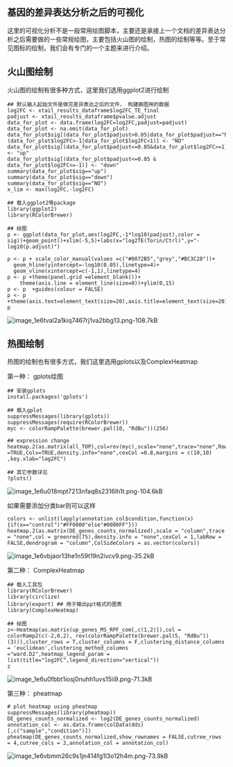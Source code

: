 ﻿## **基因的差异表达分析之后的可视化**
这里的可视化分析不是一般常用绘图脚本，主要还是承接上一个文档的差异表达分析之后需要做的一些常规绘图，主要包括火山图的绘制，热图的绘制等等。至于常见图标的绘制，我们会有专门的一个主题来进行介绍。

## **火山图绘制**
火山图的绘制有很多种方式，这里我们选用ggplot2进行绘制

```
## 默认输入起始文件是做完差异表达之后的文件， 构建画图用的数据
log2FC <- xtail_results_dataframe$log2FC_TE_final
padjust <- xtail_results_dataframe$pvalue.adjust
data_for_plot <- data.frame(log2FC=log2FC,padjust=padjust)
data_for_plot <- na.omit(data_for_plot)
data_for_plot$sig[(data_for_plot$padjust>0.05|data_for_plot$padjust=="NA")|(data_for_plot$log2FC>-1|data_for_plot$log2FC<1)] <- "NO"
data_for_plot$sig[(data_for_plot$padjust<=0.05&data_for_plot$log2FC>=1)] <- "up"
data_for_plot$sig[(data_for_plot$padjust<=0.05 & data_for_plot$log2FC<=-1)] <- "down"
summary(data_for_plot$sig=="up")
summary(data_for_plot$sig=="down")
summary(data_for_plot$sig=="NO")
x_lim <- max(log2FC,-log2FC)

## 载入ggplot2等package
library(ggplot2)
library(RColorBrewer)

## 绘图
p <- ggplot(data_for_plot,aes(log2FC,-1*log10(padjust),color = sig))+geom_point()+xlim(-5,5)+labs(x="log2TE(Torin/Ctrl)",y="-log10(p.adjust)")

p <- p + scale_color_manual(values =c("#0072B5","grey","#BC3C28"))+
  geom_hline(yintercept=-log10(0.05),linetype=4)+
  geom_vline(xintercept=c(-1,1),linetype=4)
p <- p +theme(panel.grid =element_blank())+
    theme(axis.line = element_line(size=0))+ylim(0,15)
p <- p  +guides(colour = FALSE)
p <- p +theme(axis.text=element_text(size=20),axis.title=element_text(size=20))
p
```
![image_1e6tval2a1kiq7467rj1va2bbg13.png-108.7kB][1]


## **热图绘制**
热图的绘制也有很多方式，我们这里选用gplots以及ComplexHeatmap

第一种： gplots绘图

```
## 安装gplots
install.packages('gplots')

## 载入gplot
suppressMessages(library(gplots))
suppressMessages(require(RColorBrewer))
myc <- colorRampPalette(brewer.pal(10, "RdBu"))(256)

## expression change
heatmap.2(as.matrix(all_TOP),col=rev(myc),scale="none",trace="none",Rowv =TRUE,Colv=TRUE,density.info="none",cexCol =0.8,margins = c(10,10) ,key.xlab="log2FC")

## 其它参数详见
?plots()
```
![image_1e6u018mpt7213nfaq8s2316lh1t.png-104.6kB][2]

如果需要添加分类bar则可以这样

```
colors <- unlist(lapply(annotation_col$condition,function(x){if(x=="control")"#FF0000"else"#0000FF"}))
heatmap.2(as.matrix(DE_genes_counts_normalized),scale = "column",trace = "none",col = greenred(75),density.info = "none",cexCol = 1,labRow = FALSE,dendrogram = "column",ColSideColors = as.vector(colors))
```
![image_1e6vbjaor13he1n59t19n2ivcv9.png-35.2kB][3]

第二种： ComplexHeatmap

```
## 载入工具包
library(RColorBrewer)
library(circlize)
library(export) ## 用于输出ppt格式的图表
library(ComplexHeatmap)

## 绘图
z<-Heatmap(as.matrix(up_genes_MS_RPF_com[,c(1,2)]),col = colorRamp2(c(-2,0,2), rev(colorRampPalette(brewer.pal(5, "RdBu"))(3))),cluster_rows = T,cluster_columns = F,clustering_distance_columns = 'euclidean',clustering_method_columns ="ward.D2",heatmap_legend_param = list(title="log2FC",legend_direction="vertical"))
z
```
![image_1e6u0fbbt1iosj0nuhh1uvs15ii9.png-71.3kB][4]


第三种： pheatmap

```
# plot heatmap using pheatmap
suppressMessages(library(pheatmap))
DE_genes_counts_normalized <- log2(DE_genes_counts_normalized)
annotation_col <- as.data.frame(colData(dds)[,c("sample","condition")])
pheatmap(DE_genes_counts_normalized,show_rownames = FALSE,cutree_rows = 4,cutree_cols = 2,annotation_col = annotation_col)
```
![image_1e6vbmm26c9s1jn414fg1l3o12h4m.png-73.9kB][5]


  [1]: http://static.zybuluo.com/sherking/m13toiu8pat9bbaxhjy7bg0k/image_1e6tval2a1kiq7467rj1va2bbg13.png
  [2]: http://static.zybuluo.com/sherking/yu7wseizfo1t1lzebu3zxj6c/image_1e6u018mpt7213nfaq8s2316lh1t.png
  [3]: http://static.zybuluo.com/sherking/09nvljsp038b6w793mf54cgm/image_1e6vbjaor13he1n59t19n2ivcv9.png
  [4]: http://static.zybuluo.com/sherking/0g4wtqfejd3km5fbqvvb8wsn/image_1e6u0fbbt1iosj0nuhh1uvs15ii9.png
  [5]: http://static.zybuluo.com/sherking/eersbokwtacaqsq2522zdslu/image_1e6vbmm26c9s1jn414fg1l3o12h4m.png